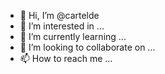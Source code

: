 - 👋 Hi, I’m @cartelde
- 👀 I’m interested in ...
- 🌱 I’m currently learning ...
- 💞️ I’m looking to collaborate on ...
- 📫 How to reach me ...

<!---
cartelde/cartelde is a ✨ special ✨ repository because its `README.md` (this file) appears on your GitHub profile.
You can click the Preview link to take a look at your changes.
--->

